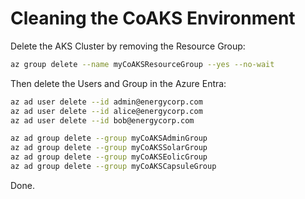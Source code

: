 # Cleaning the CoAKS Environment

Delete the AKS Cluster by removing the Resource Group:

```bash
az group delete --name myCoAKSResourceGroup --yes --no-wait
```

Then delete the Users and Group in the Azure Entra:

```bash
az ad user delete --id admin@energycorp.com
az ad user delete --id alice@energycorp.com
az ad user delete --id bob@energycorp.com

az ad group delete --group myCoAKSAdminGroup
az ad group delete --group myCoAKSSolarGroup
az ad group delete --group myCoAKSEolicGroup
az ad group delete --group myCoAKSCapsuleGroup
```

Done.